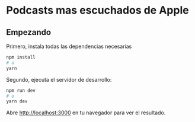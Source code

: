 # Podcasts mas escuchados de Apple

## Empezando

Primero, instala todas las dependencias necesarias

```bash
npm install
# o
yarn 
```

Segundo, ejecuta el servidor de desarrollo:

```bash
npm run dev
# o
yarn dev
```

Abre [http://localhost:3000](http://localhost:3000) en tu navegador para ver el resultado.
